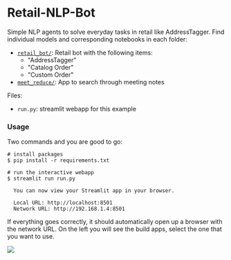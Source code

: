 # Retail-NLP-Bot

Simple NLP agents to solve everyday tasks in retail like AddressTagger. Find individual models and corresponding notebooks in each folder:
- [`retail_bot/`](./retail_bot/): Retail bot with the following items:
  - "AddressTagger"
  - "Catalog Order"
  - "Custom Order"
- [`meet_reduce/`](./meet_reduce/): App to search through meeting notes

Files:
- `run.py`: streamlit webapp for this example

### Usage

Two commands and you are good to go:
```
# install packages
$ pip install -r requirements.txt

# run the interactive webapp
$ streamlit run run.py

  You can now view your Streamlit app in your browser.

  Local URL: http://localhost:8501
  Network URL: http://192.168.1.4:8501

```

If everything goes correctly, it should automatically open up a browser with the network URL. On the left you will see the build apps, select the one that you want to use.

<img src="./usage.gif">

